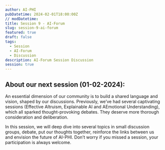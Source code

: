 ```yaml
---
author: AI-PHI
pubDatetime: 2024-02-01T18:00:00Z
// modDatetime:
title: Session 9 - AI-Forum
slug: session-9-ai-forum
featured: true
draft: false
tags:
  - Session
  - AI-Forum
  - Discussion
description: AI-Forum Session Discussion
session: true
---
```


## About our next session (01-02-2024):

An essential dimension of our community is to build a shared language and vision, shaped by our discussions. Previously, we’ve had several captivating sessions (Effective Altruism, Explainable AI and AEmotional Understanding), which all sparked thought-provoking debates. They deserve more thorough consideration and deliberation.

In this session, we will deep dive into several topics in small discussion groups, debate, put our thoughts together, reinforce the links between us and envision the future of AI-PHI. Don’t worry if you missed a session, your participation is always welcome.
